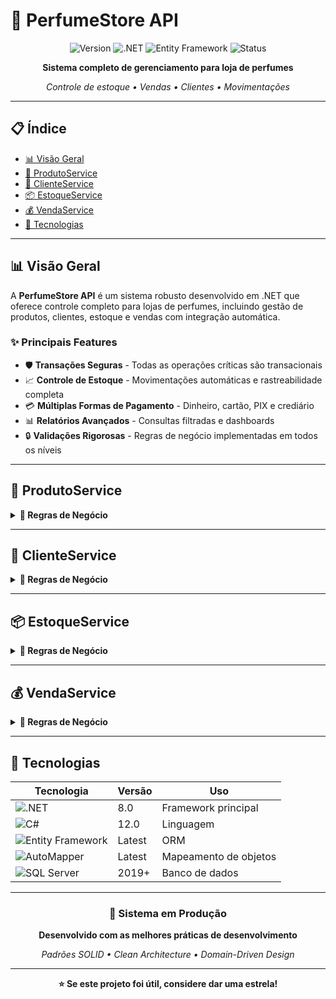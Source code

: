 # 🌸 PerfumeStore API

<div align="center">

![Version](https://img.shields.io/badge/version-1.0.0-blue.svg?cacheSeconds=2592000)
![.NET](https://img.shields.io/badge/.NET-8.0-purple.svg)
![Entity Framework](https://img.shields.io/badge/Entity%20Framework-Core-orange.svg)
![Status](https://img.shields.io/badge/status-active-success.svg)

**Sistema completo de gerenciamento para loja de perfumes**

*Controle de estoque • Vendas • Clientes • Movimentações*

</div>

---

## 📋 Índice

- [📊 Visão Geral](#-visão-geral)
- [🏪 ProdutoService](#-produtoservice)
- [👥 ClienteService](#-clienteservice)
- [📦 EstoqueService](#-estoqueservice)
- [💰 VendaService](#-vendaservice)
- [🚀 Tecnologias](#-tecnologias)

---

## 📊 Visão Geral

A **PerfumeStore API** é um sistema robusto desenvolvido em .NET que oferece controle completo para lojas de perfumes, incluindo gestão de produtos, clientes, estoque e vendas com integração automática.

### ✨ Principais Features

- 🛡️ **Transações Seguras** - Todas as operações críticas são transacionais
- 📈 **Controle de Estoque** - Movimentações automáticas e rastreabilidade completa
- 💳 **Múltiplas Formas de Pagamento** - Dinheiro, cartão, PIX e crediário
- 📊 **Relatórios Avançados** - Consultas filtradas e dashboards
- 🔒 **Validações Rigorosas** - Regras de negócio implementadas em todos os níveis

---

## 🏪 ProdutoService

<details>
<summary><strong>📝 Regras de Negócio</strong></summary>

### ✅ Validações Principais
- 🚫 **Listagem Vazia**: Lança exceção se nenhum produto for encontrado
- 🔗 **Vinculação de Estoque**: Retorna EstoqueId associado se houver
- 💰 **Validação de Preços**: Preço de venda ≥ preço de compra
- 🔄 **Status Ativo**: Produto deve estar ativo para alterações
- ❌ **Exclusão Segura**: Verifica existência antes de excluir

### 💡 Funcionalidades
```
✓ CRUD completo de produtos
✓ Validação de preços automática
✓ Controle de status (ativo/inativo)
✓ Integração com sistema de estoque
```

</details>

---

## 👥 ClienteService

<details>
<summary><strong>📝 Regras de Negócio</strong></summary>

### ✅ Validações de Entrada
- 📄 **Paginação**: Página ≥ 1 e PageSize entre 1-100
- 🆔 **ID Válido**: ID do cliente > 0 nas buscas
- 📋 **CPF Único**: Validação de unicidade na criação e atualização
- 📅 **Data Automática**: Atribuição automática da data de cadastro

### 🛡️ Proteções de Integridade
- 🔒 **Desativação Controlada**: Cliente deve existir e estar ativo
- 🚫 **Exclusão Protegida**: Clientes com vendas não podem ser excluídos
- ♻️ **Uso de Desativação**: Sistema força desativação ao invés de exclusão

### 💡 Funcionalidades
```
✓ Paginação otimizada
✓ Validação completa de CPF
✓ Soft delete (desativação)
✓ Proteção contra perda de dados
```

</details>

---

## 📦 EstoqueService

<details>
<summary><strong>📝 Regras de Negócio</strong></summary>

### 🏗️ Gestão de Estoques
- 📛 **Nomes Únicos**: Não permite estoque com nome duplicado (case-insensitive)
- 📊 **Movimentação Automática**: Registra criação do estoque automaticamente
- ➕ **Quantidade Positiva**: Movimentações devem ser > 0

### 🔄 Movimentações
- ✅ **Validação de Existência**: Produto e estoque devem existir
- 🚪 **Controle de Entrada**: Vínculo apenas em Entrada/Devolução
- 🔒 **Estoque Único**: Bloqueia produto já vinculado a outro estoque
- 📉 **Saldo Positivo**: Impede quantidade negativa

### 📋 Histórico e Transferências
- 📈 **Rastreabilidade**: Histórico completo de movimentações
- 🔄 **Transferências Seguras**: Transações com origem/destino
- ⚠️ **Estoque Mínimo**: Alertas de quantidade baixa
- 🔍 **Filtros Avançados**: Por estoque, datas e produtos

### 💡 Funcionalidades
```
✓ Controle transacional completo
✓ Transferências entre estoques
✓ Alertas de estoque baixo
✓ Histórico detalhado de movimentações
✓ Soma automática de quantidades
```

</details>

---

## 💰 VendaService

<details>
<summary><strong>📝 Regras de Negócio</strong></summary>

### 🛒 Criação de Vendas
- 📦 **Itens Obrigatórios**: Venda deve conter ≥ 1 item
- 👤 **Cliente Ativo**: Cliente deve existir e estar ativo
- 📊 **Validação de Estoque**: Verifica disponibilidade antes da venda
- 🏷️ **Produtos Ativos**: Apenas produtos ativos podem ser vendidos
- 💵 **Preço Flexível**: Permite alterar preço no momento da venda
- ✅ **Valor Positivo**: Valor total > 0 após desconto
- 🔄 **Baixa Automática**: Reduz estoque ao criar venda (status Pendente)

### 💳 Finalização e Pagamento
- ⏳ **Status Pendente**: Apenas vendas pendentes podem ser finalizadas
- 💰 **Cobertura Total**: Pagamentos devem cobrir valor da venda
- 📅 **Vencimento Automático**: Crediário = 30 dias
- ✅ **Status Final**: Altera para "Finalizada" após pagamento
- 🔀 **Pagamento Misto**: Suporte a múltiplas formas

### ❌ Cancelamento Inteligente
- 🚫 **Proteção Dupla**: Vendas canceladas não podem ser re-canceladas
- 🔄 **Estorno Automático**: Devolve estoque se venda estava finalizada
- 🎯 **Localização Precisa**: Identifica estoque original pela movimentação
- 📝 **Histórico Completo**: Registra motivo do cancelamento

### 🏪 Formas de Pagamento
| Tipo | Descrição | Vencimento |
|------|-----------|------------|
| 💵 **Dinheiro** | Pagamento à vista | Imediato |
| 💳 **Cartão Crédito** | Pagamento eletrônico | Imediato |
| 💳 **Cartão Débito** | Pagamento eletrônico | Imediato |
| 📱 **PIX** | Transferência instantânea | Imediato |
| 📋 **Crediário** | Pagamento a prazo | 30 dias |

### 📊 Estados da Venda
```mermaid
graph LR
    A[🟡 Pendente] --> B[🟢 Finalizada]
    A --> C[🔴 Cancelada]
    B --> C
```

- 🟡 **Pendente**: Criada, estoque baixado, aguardando pagamento
- 🟢 **Finalizada**: Pagamentos processados e validados
- 🔴 **Cancelada**: Cancelada, estoque estornado

### 📈 Relatórios e Consultas
- 🗓️ **Filtros Avançados**: Por período, status e cliente
- ⏳ **Vendas Pendentes**: Lista aguardando finalização
- ⚠️ **Vencimentos**: Crediário próximo do prazo
- 📋 **Visão Completa**: Cliente, itens e pagamentos

### 💡 Funcionalidades
```
✓ Fluxo completo de vendas
✓ Integração automática com estoque
✓ Múltiplas formas de pagamento
✓ Controle de vencimentos
✓ Estorno inteligente
✓ Rastreabilidade completa
✓ Relatórios avançados
```

</details>

---

## 🚀 Tecnologias

<div align="center">

| Tecnologia | Versão | Uso |
|------------|--------|-----|
| ![.NET](https://img.shields.io/badge/.NET-8.0-512BD4?style=flat&logo=dotnet) | 8.0 | Framework principal |
| ![C#](https://img.shields.io/badge/C%23-239120?style=flat&logo=c-sharp) | 12.0 | Linguagem |
| ![Entity Framework](https://img.shields.io/badge/EF%20Core-512BD4?style=flat&logo=microsoft) | Latest | ORM |
| ![AutoMapper](https://img.shields.io/badge/AutoMapper-BE9A2F?style=flat) | Latest | Mapeamento de objetos |
| ![SQL Server](https://img.shields.io/badge/SQL%20Server-CC2927?style=flat&logo=microsoft-sql-server) | 2019+ | Banco de dados |

</div>

---

<div align="center">

### 🌟 **Sistema em Produção**

**Desenvolvido com as melhores práticas de desenvolvimento**

*Padrões SOLID • Clean Architecture • Domain-Driven Design*

---

**⭐ Se este projeto foi útil, considere dar uma estrela!**

</div>